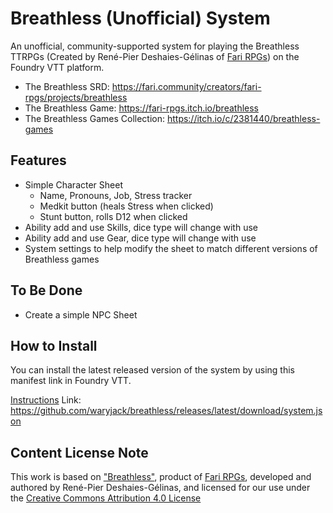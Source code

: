 # Breathless (Unofficial) System

An unofficial, community-supported system for playing the Breathless TTRPGs (Created by René-Pier Deshaies-Gélinas of [Fari RPGs](https://fari.community/creators/fari-rpgs)) on the Foundry VTT platform.

- The Breathless SRD: https://fari.community/creators/fari-rpgs/projects/breathless
- The Breathless Game: https://fari-rpgs.itch.io/breathless
- The Breathless Games Collection: https://itch.io/c/2381440/breathless-games

## Features

- Simple Character Sheet
  - Name, Pronouns, Job, Stress tracker
  - Medkit button (heals Stress when clicked)
  - Stunt button, rolls D12 when clicked
- Ability add and use Skills, dice type will change with use
- Ability add and use Gear, dice type will change with use
- System settings to help modify the sheet to match different versions of Breathless games

## To Be Done

- Create a simple NPC Sheet

## How to Install

You can install the latest released version of the system by using this manifest link in Foundry VTT.

[Instructions](https://foundryvtt.com/article/tutorial/)
Link: https://github.com/waryjack/breathless/releases/latest/download/system.json

## Content License Note

This work is based on ["Breathless"](https://fari.community/creators/fari-rpgs/projects/breathless), product of [Fari RPGs](https://farirpgs.com/), developed and authored by René-Pier Deshaies-Gélinas, and licensed for our use under the [Creative Commons Attribution 4.0 License](https://creativecommons.org/licenses/by/4.0/)
